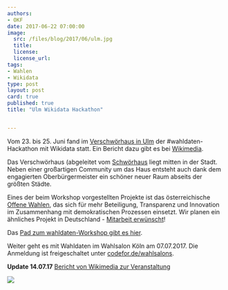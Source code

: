 ```yaml
---
authors: 
- OKF
date: 2017-06-22 07:00:00
image:
  src: /files/blog/2017/06/ulm.jpg
  title: 
  license:
  license_url: 
tags:
- Wahlen
- Wikidata
type: post
layout: post
card: true
published: true
title: "Ulm Wikidata Hackathon" 


---
```


Vom 23. bis 25. Juni fand im [Verschwörhaus in Ulm](https://verschwoerhaus.de/) der #wahldaten-Hackathon mit Wikidata statt. 
Ein Bericht dazu gibt es bei [Wikimedia](https://de.wikipedia.org/wiki/Wikipedia_Diskussion:Kurier#Bericht_vom_Wikidata-Wahldaten-Workshop).

Das Verschwörhaus (abgeleitet vom [Schwörhaus](https://de.wikipedia.org/wiki/Schw%C3%B6rhaus_(Ulm)) liegt mitten in der Stadt. Neben einer großartigen Community um das Haus entsteht auch dank dem engagierten Oberbürgermeister ein schöner neuer Raum abseits der größten Städte.

Eines der beim Workshop vorgestellten Projekte ist das österreichische [Offene Wahlen](http://offenewahlen.at/), das sich für mehr Beteiligung, Transparenz und Innovation im Zusammenhang mit demokratischen Prozessen einsetzt. Wir planen ein ähnliches Projekt in Deutschland - [Mitarbeit erwünscht](https://github.com/okfde/offenewahlen.de)!

Das [Pad zum wahldaten-Workshop gibt es hier](https://pad.okfn.de/p/wahldaten-ulm).

Weiter geht es mit Wahldaten im Wahlsalon Köln am 07.07.2017. Die Anmeldung ist freigeschaltet unter [codefor.de/wahlsalons](codefor.de/wahlsalons).


<b>Update 14.07.17</b> [Bericht von Wikimedia zur Veranstaltung](https://blog.wikimedia.de/2017/07/14/bericht-vom-wikidata-wahldaten-workshop/)

<img src="/files/blog/2017/06/wikidata-Projektergebnisse.png"/>
